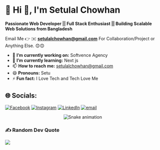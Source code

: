 # 💫 Hi 👋, I'm Setulal Chowhan
**Passionate Web Developer || Full Stack Enthusiast || Building Scalable Web Solutions from Bangladesh**

Email Me 👉 ✉️ **setulalchowhan@gmail.com** For Collaboration/Project or Anything Else. 😊😊

- 🔭 **I’m currently working on:** Softvence Agency
- 🌱 **I’m currently learning:** Next js
- 📫 **How to reach me:** setulalchowhan@gmail.com
- 😄 **Pronouns:** Setu
- ⚡ **Fun fact:** I Love Tech and Tech Love Me
## 🌐 Socials:
[![Facebook](https://img.shields.io/badge/Facebook-%231877F2.svg?logo=Facebook&logoColor=white)](https://facebook.com/setu.chowhan.3) [![Instagram](https://img.shields.io/badge/Instagram-%23E4405F.svg?logo=Instagram&logoColor=white)](https://instagram.com/setulalchowhan) [![LinkedIn](https://img.shields.io/badge/LinkedIn-%230077B5.svg?logo=linkedin&logoColor=white)](https://linkedin.com/in/setulal-chowhan) [![email](https://img.shields.io/badge/Email-D14836?logo=gmail&logoColor=white)](mailto:setulalchowhan@gmail.com) 
<!-- Snake Game Repo View -->
<div align="center">
  <img src="https://profile-readme-generator.com/assets/snake.svg" alt="Snake animation" />
</div>



### ✍️ Random Dev Quote
![](https://quotes-github-readme.vercel.app/api?type=horizontal&theme=radical)


